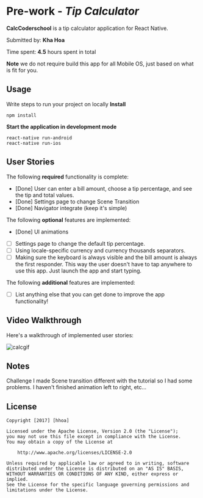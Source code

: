 # Pre-work - *Tip Calculator*

**CalcCoderschool** is a tip calculator application for React Native.

Submitted by: **Kha Hoa**

Time spent: **4.5** hours spent in total

**Note** we do not require build this app for all Mobile OS, just based on what is fit for you.

## Usage 

Write steps to run your project on locally
**Install**
```
npm install
```

**Start the application in development mode**
```
react-native run-android
react-native run-ios
```

## User Stories

The following **required** functionality is complete:

* [Done] User can enter a bill amount, choose a tip percentage, and see the tip and total values.
* [Done] Settings page to change Scene Transition 
* [Done] Navigator integrate (keep it's simple) 

The following **optional** features are implemented:
* [Done] UI animations
* [ ] Settings page to change the default tip percentage.
* [ ] Using locale-specific currency and currency thousands separators.
* [ ] Making sure the keyboard is always visible and the bill amount is always the first responder. This way the user doesn't have to tap anywhere to use this app. Just launch the app and start typing.

The following **additional** features are implemented:

- [ ] List anything else that you can get done to improve the app functionality!

## Video Walkthrough 

Here's a walkthrough of implemented user stories:

![calcgif](https://user-images.githubusercontent.com/22146798/27001581-ed5b0a42-4df7-11e7-8da2-2142a7712901.gif)

## Notes
Challenge
I made Scene transition different with the tutorial so I had some problems.
I haven't finished animation left to right, etc...

## License

    Copyright [2017] [hhoa]

    Licensed under the Apache License, Version 2.0 (the "License");
    you may not use this file except in compliance with the License.
    You may obtain a copy of the License at

        http://www.apache.org/licenses/LICENSE-2.0

    Unless required by applicable law or agreed to in writing, software
    distributed under the License is distributed on an "AS IS" BASIS,
    WITHOUT WARRANTIES OR CONDITIONS OF ANY KIND, either express or implied.
    See the License for the specific language governing permissions and
    limitations under the License.
